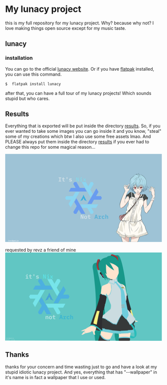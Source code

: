 # My lunacy project

this is my full repository for my lunacy project. Why? because why not? I love making things open source except for my music taste.

## lunacy

### installation

You can go to the official [lunacy website](https://icons8.com/lunacy). Or if you have [flatpak](https://flatpak.org/) installed, you can use this command.
```
$  flatpak install lunacy
```
after that, you can have a full tour of my lunacy projects! Which sounds stupid but who cares.

## Results

Everything that is exported will be put inside the directory [results](https://github.com/berakpaijo/lunacy-projects-of-mine-because-why-not-/tree/main/results). So, if you ever wanted to take some images you can go inside it and you know, "steal" some of my creations which btw I also use some free assets lmao. And PLEASE always put them inside the directory [results](https://github.com/berakpaijo/lunacy-projects-of-mine-because-why-not-/tree/main/results) if you ever had to change this repo for some magical reason...


![image](https://github.com/berakpaijo/lunacy-projects-of-mine-because-why-not-/blob/main/results/cool_bg_final.png)

requested by revz a friend of mine
![image](https://github.com/berakpaijo/lunacy-projects-of-mine-because-why-not-/blob/main/results/the_wallpaper_my_friend_requested.png)

## Thanks

thanks for your concern and time wasting just to go and have a look at my stupid idiotic lunacy project. And yes, everything that has "--wallpaper" in it's name is in fact a wallpaper that I use or used.

